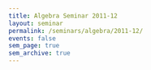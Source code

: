 ```yaml
---
title: Algebra Seminar 2011-12
layout: seminar
permalink: /seminars/algebra/2011-12/
events: false
sem_page: true
sem_archive: true
---
```

